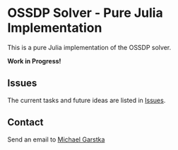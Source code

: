 # OSSDP Solver - Pure Julia Implementation
This is a pure Julia implementation of the OSSDP solver.

**Work in Progress!**

## Issues
The current tasks and future ideas are listed in [Issues](https://github.com/oxfordcontrol/ossdp/issues). 

## Contact
Send an email to [Michael Garstka](mailto:michael.garstka@eng.ox.ac.uk)
